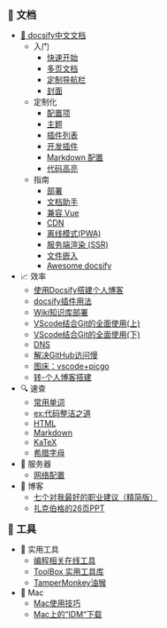 <font size="4"><b>📒 文档</b></font> 

+ [💎 docsify中文文档](/0-docs/docsify/_readme.md)
  + 入门
    - [快速开始](/0-docs/docsify/quickstart.md)
    - [多页文档](/0-docs/docsify/morepages.md)
    - [定制导航栏](/0-docs/docsify/customnavbar.md)
    - [封面](/0-docs/docsify/cover.md)
  + 定制化
    - [配置项](/0-docs/docsify/configuration.md)
    - [主题](/0-docs/docsify/themes.md)
    - [插件列表](/0-docs/docsify/plugins.md)
    - [开发插件](/0-docs/docsify/writeaplugin.md)
    - [Markdown 配置](/0-docs/docsify/markdown.md)
    - [代码高亮](/0-docs/docsify/languagehighlight.md) 
  + 指南
    - [部署](/0-docs/docsify/deploy.md)
    - [文档助手](/0-docs/docsify/helpers.md)
    - [兼容 Vue](/0-docs/docsify/vue.md)
    - [CDN](/0-docs/docsify/cdn.md)
    - [离线模式(PWA)](/0-docs/docsify/pwa.md)
    - [服务端渲染 (SSR)](/0-docs/docsify/ssr.md)
    - [文件嵌入](/0-docs/docsify/files.md)
    + [Awesome docsify](/0-docs/docsify/awesome.md)
+ 📈 效率
  - [使用Docsify搭建个人博客](/0-docs/使用Docsify搭建个人博客.md)
  - [docsify插件用法](/0-docs/docsify插件用法.md)
  - [Wiki知识库部署](/0-docs/wiki知识库部署.md)
  - [VScode结合Git的全面使用(上)](/0-docs/VScode结合Git的全面使用(上).md)
  - [VScode结合Git的全面使用(下)](/0-docs/VScode结合Git的全面使用(下).md)
  - [DNS](/0-docs/DNS.md)
  - [解决GitHub访问慢](/0-docs/Github访问慢.md)
  - [图床：vscode+picgo](/0-docs/vscode+picgo.md)
  - [转-个人博客搭建](/0-docs/转-个人博客搭建.md)
+ 🔍 速查
  - [常用单词](/0-docs/WordList.md)
  - [ex:代码整洁之道](/0-docs/ex：代码整洁之道.md)
  - [HTML](/0-docs/HTML速查)
  - [Markdown](/0-docs/markdown语法.md)
  - [KaTeX](/0-docs/katex.md)
  - [希腊字母](/0-docs/希腊字母.md)
+ 🐧 服务器
  - [网络配置](/0-docs/网络配置.md)
+ 💭 博客
  - [七个对我最好的职业建议（精简版）](/0-docs/七个对我最好的职业建议（精简版）.md)
  - [扎克伯格的26页PPT](/0-docs/扎克伯格的26页PPT.md)

<font size="4"><b>🔨 工具</b></font> 

+ 🔨 实用工具
  - [编程相关在线工具](/0-docs/编程在线工具.md)
  - [ToolBox 实用工具库](/0-docs/Tools.md)
  - [TamperMonkey油猴](/0-docs/TamperMonkey油猴.md)
+ 🍏 Mac
  - [Mac使用技巧](/0-docs/Mac使用技巧.md)
  - [Mac上的”IDM“下载](/0-docs/Mac上的”IDM“下载.md)  